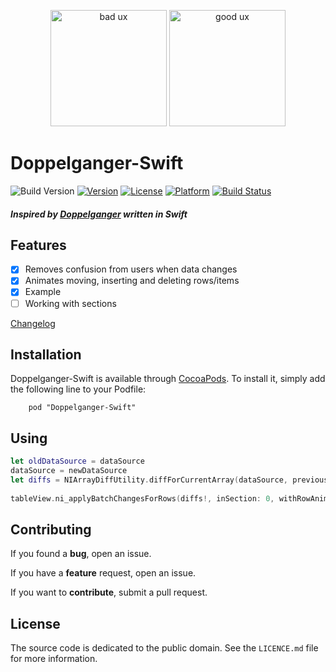 <p align="center"><img src="https://raw.githubusercontent.com/nahive/Doppelganger-Swift/master/Screenshot_bad.gif" alt="bad ux" style="max-width:100%;" width="186px">
 <img src="https://raw.githubusercontent.com/nahive/Doppelganger-Swift/master/Screenshot.gif" alt="good ux" style="max-width:100%;" width="186px"></p>


# Doppelganger-Swift

![Build Version](https://img.shields.io/github/release/nahive/Doppelganger-Swift.svg)
[![Version](https://img.shields.io/cocoapods/v/Doppelganger-Swift.svg?style=flat-square)](http://cocoadocs.org/docsets/Doppelganger)
[![License](https://img.shields.io/cocoapods/l/Doppelganger-Swift.svg?style=flat-square)](http://cocoadocs.org/docsets/Doppelganger)
[![Platform](https://img.shields.io/cocoapods/p/Doppelganger-Swift.svg?style=flat-square)](http://cocoadocs.org/docsets/Doppelganger)
[![Build Status](https://travis-ci.org/nahive/Doppelganger-Swift.png?branch=master)](https://travis-ci.org/nahive/doppelganger-swift)
##### *Inspired by [Doppelganger](https://github.com/Wondermall/Doppelganger) written in Swift*

## Features

- [x] Removes confusion from users when data changes
- [x] Animates moving, inserting and deleting rows/items
- [x] Example
- [ ] Working with sections

[Changelog](https://github.com/nahive/Doppelganger-Swift/blob/master/CHANGELOG.md)

## Installation

Doppelganger-Swift is available through [CocoaPods](http://cocoapods.org). To install
it, simply add the following line to your Podfile:
```
    pod "Doppelganger-Swift"
```

## Using

```swift
let oldDataSource = dataSource
dataSource = newDataSource
let diffs = NIArrayDiffUtility.diffForCurrentArray(dataSource, previousArray: oldDataSource)
    
tableView.ni_applyBatchChangesForRows(diffs!, inSection: 0, withRowAnimation: .Right)
```

## Contributing

If you found a **bug**, open an issue.

If you have a **feature** request, open an issue.

If you want to **contribute**, submit a pull request.

## License

The source code is dedicated to the public domain. See the `LICENCE.md` file for
more information.
